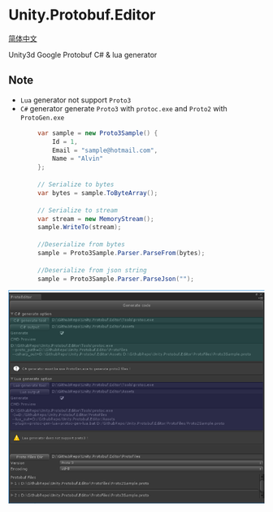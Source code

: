 # Unity.Protobuf.Editor 

[简体中文](./README_ZH-cn.md)

Unity3d Google Protobuf C# & lua generator


## Note
* `Lua` generator not support `Proto3`
* `C#` generator generate `Proto3` with `protoc.exe` and `Proto2` with `ProtoGen.exe` 

```csharp
        var sample = new Proto3Sample() { 
            Id = 1, 
            Email = "sample@hotmail.com", 
            Name = "Alvin" 
        };

        // Serialize to bytes
        var bytes = sample.ToByteArray();

        // Serialize to stream
        var stream = new MemoryStream();
        sample.WriteTo(stream);

        //Deserialize from bytes
        sample = Proto3Sample.Parser.ParseFrom(bytes);

        //Deserialize from json string
        sample = Proto3Sample.Parser.ParseJson("");
```
![](./ScreenShot.png)
